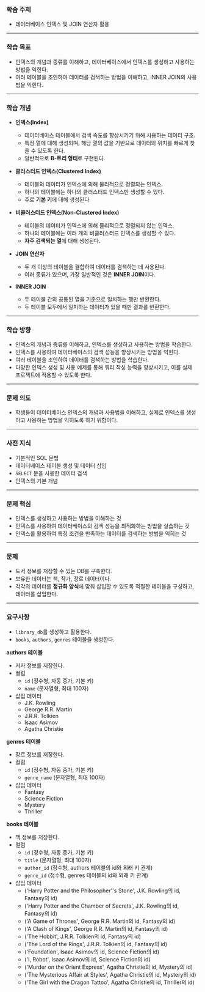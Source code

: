 ### 학습 주제
- 데이터베이스 인덱스 및 JOIN 연산자 활용

---

### 학습 목표
- 인덱스의 개념과 종류를 이해하고, 데이터베이스에서 인덱스를 생성하고 사용하는 방법을 익힌다.  
- 여러 테이블을 조인하여 데이터를 검색하는 방법을 이해하고, INNER JOIN의 사용법을 익힌다.  

---

### 학습 개념
- **인덱스(Index)**  
  - 데이터베이스 테이블에서 검색 속도를 향상시키기 위해 사용하는 데이터 구조.  
  - 특정 열에 대해 생성되며, 해당 열의 값을 기반으로 데이터의 위치를 빠르게 찾을 수 있도록 한다.  
  - 일반적으로 **B-트리 형태**로 구현된다.  

- **클러스터드 인덱스(Clustered Index)**  
  - 테이블의 데이터가 인덱스에 의해 물리적으로 정렬되는 인덱스.  
  - 하나의 테이블에는 하나의 클러스터드 인덱스만 생성할 수 있다.  
  - 주로 **기본 키**에 대해 생성된다.  

- **비클러스터드 인덱스(Non-Clustered Index)**  
  - 테이블의 데이터가 인덱스에 의해 물리적으로 정렬되지 않는 인덱스.  
  - 하나의 테이블에는 여러 개의 비클러스터드 인덱스를 생성할 수 있다.  
  - **자주 검색되는 열**에 대해 생성된다.  

- **JOIN 연산자**  
  - 두 개 이상의 테이블을 결합하여 데이터를 검색하는 데 사용된다.  
  - 여러 종류가 있으며, 가장 일반적인 것은 **INNER JOIN**이다.  

- **INNER JOIN**  
  - 두 테이블 간의 공통된 열을 기준으로 일치하는 행만 반환한다.  
  - 두 테이블 모두에서 일치하는 데이터가 있을 때만 결과를 반환한다.  

---

### 학습 방향
- 인덱스의 개념과 종류를 이해하고, 인덱스를 생성하고 사용하는 방법을 학습한다.  
- 인덱스를 사용하여 데이터베이스의 검색 성능을 향상시키는 방법을 익힌다.  
- 여러 테이블을 조인하여 데이터를 검색하는 방법을 학습한다.  
- 다양한 인덱스 생성 및 사용 예제를 통해 쿼리 작성 능력을 향상시키고, 이를 실제 프로젝트에 적용할 수 있도록 한다.  

---

### 문제 의도
- 학생들이 데이터베이스 인덱스의 개념과 사용법을 이해하고, 실제로 인덱스를 생성하고 사용하는 방법을 익히도록 하기 위함이다.  

---

### 사전 지식
- 기본적인 SQL 문법  
- 데이터베이스 테이블 생성 및 데이터 삽입  
- `SELECT` 문을 사용한 데이터 검색  
- 인덱스의 기본 개념  

---

### 문제 핵심
- 인덱스를 생성하고 사용하는 방법을 이해하는 것  
- 인덱스를 사용하여 데이터베이스의 검색 성능을 최적화하는 방법을 실습하는 것  
- 인덱스를 활용하여 특정 조건을 만족하는 데이터를 검색하는 방법을 익히는 것  

---

### 문제
- 도서 정보를 저장할 수 있는 DB를 구축한다.  
- 보유한 데이터는 책, 작가, 장르 데이터이다.  
- 각각의 데이터를 **정규화 양식**에 맞춰 삽입할 수 있도록 적절한 테이블을 구성하고, 데이터를 삽입한다.  

---

### 요구사항
- `library_db`를 생성하고 활용한다.  
- `books`, `authors`, `genres` 테이블을 생성한다.  

**authors 테이블**
- 저자 정보를 저장한다.  
- 컬럼  
  - `id` (정수형, 자동 증가, 기본 키)  
  - `name` (문자열형, 최대 100자)  
- 삽입 데이터  
  - J.K. Rowling  
  - George R.R. Martin  
  - J.R.R. Tolkien  
  - Isaac Asimov  
  - Agatha Christie  

**genres 테이블**
- 장르 정보를 저장한다.  
- 컬럼  
  - `id` (정수형, 자동 증가, 기본 키)  
  - `genre_name` (문자열형, 최대 100자)  
- 삽입 데이터  
  - Fantasy  
  - Science Fiction  
  - Mystery  
  - Thriller  

**books 테이블**
- 책 정보를 저장한다.  
- 컬럼  
  - `id` (정수형, 자동 증가, 기본 키)  
  - `title` (문자열형, 최대 100자)  
  - `author_id` (정수형, authors 테이블의 id와 외래 키 관계)  
  - `genre_id` (정수형, genres 테이블의 id와 외래 키 관계)  
- 삽입 데이터  
  - ('Harry Potter and the Philosopher''s Stone', J.K. Rowling의 id, Fantasy의 id)  
  - ('Harry Potter and the Chamber of Secrets', J.K. Rowling의 id, Fantasy의 id)  
  - ('A Game of Thrones', George R.R. Martin의 id, Fantasy의 id)  
  - ('A Clash of Kings', George R.R. Martin의 id, Fantasy의 id)  
  - ('The Hobbit', J.R.R. Tolkien의 id, Fantasy의 id)  
  - ('The Lord of the Rings', J.R.R. Tolkien의 id, Fantasy의 id)  
  - ('Foundation', Isaac Asimov의 id, Science Fiction의 id)  
  - ('I, Robot', Isaac Asimov의 id, Science Fiction의 id)  
  - ('Murder on the Orient Express', Agatha Christie의 id, Mystery의 id)  
  - ('The Mysterious Affair at Styles', Agatha Christie의 id, Mystery의 id)  
  - ('The Girl with the Dragon Tattoo', Agatha Christie의 id, Thriller의 id)  
